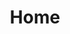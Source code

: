 ---
title: Home
sections:
  - type: grid_section
    title: Lorem ipsum dolor sit amet
    grid_items:
      - content: |-
          ### [Important Documents](google.com)

          Lorem ipsum dolor sit amet, consectetur adipiscing elit, sed do eiusmod tempor incididunt ut labore et dolore magna aliqua.
      - content: |-
          ### [Acessibility](google.com)

          Lorem ipsum dolor sit amet, consectetur adipiscing elit, sed do eiusmod tempor incididunt ut labore et dolore magna aliqua.
      - content: |-
          ### [Incident reports](google.com)

          Lorem ipsum dolor sit amet, consectetur adipiscing elit, sed do eiusmod tempor incididunt ut labore et dolore magna aliqua.
      - content: |-
          ### [Charity work](google.com)

          Lorem ipsum dolor sit amet, consectetur adipiscing elit, sed do eiusmod tempor incididunt ut labore et dolore magna aliqua.
      - content: |-
          ### [Scholarships and careers](google.com)

          Lorem ipsum dolor sit amet, consectetur adipiscing elit, sed do eiusmod tempor incididunt ut labore et dolore magna aliqua.

    grid_cols: two
    grid_gap_horiz: large
    grid_gap_vert: small
    enable_cards: false
    align: center
    background_color: none
template: advanced
---